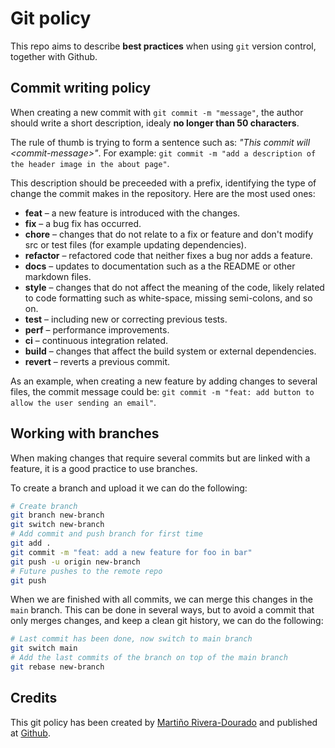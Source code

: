 # Git policy

This repo aims to describe **best practices** when using `git` version control, together with Github.

## Commit writing policy

When creating a new commit with `git commit -m "message"`, the author should write a short description, idealy **no longer than 50 characters**.

The rule of thumb is trying to form a sentence such as: *"This commit will \<commit-message\>"*. For example: `git commit -m "add a description of the header image in the about page"`.

This description should be preceeded with a prefix, identifying the type of change the commit makes in the repository. Here are the most used ones:

- **feat** – a new feature is introduced with the changes.
- **fix** – a bug fix has occurred.
- **chore** – changes that do not relate to a fix or feature and don't modify src or test files (for example updating dependencies).
- **refactor** – refactored code that neither fixes a bug nor adds a feature.
- **docs** – updates to documentation such as a the README or other markdown files.
- **style** – changes that do not affect the meaning of the code, likely related to code formatting such as white-space, missing semi-colons, and so on.
- **test** – including new or correcting previous tests.
- **perf** – performance improvements.
- **ci** – continuous integration related.
- **build** – changes that affect the build system or external dependencies.
- **revert** – reverts a previous commit.

As an example, when creating a new feature by adding changes to several files, the commit message could be: `git commit -m "feat: add button to allow the user sending an email"`. 

## Working with branches

When making changes that require several commits but are linked with a feature, it is a good practice to use branches. 

To create a branch and upload it we can do the following:
```bash
# Create branch
git branch new-branch
git switch new-branch
# Add commit and push branch for first time
git add .
git commit -m "feat: add a new feature for foo in bar"
git push -u origin new-branch
# Future pushes to the remote repo
git push
```

When we are finished with all commits, we can merge this changes in the `main` branch. This can be done in several ways, but to avoid a commit that only merges changes, and keep a clean git history, we can do the following:

```bash
# Last commit has been done, now switch to main branch
git switch main
# Add the last commits of the branch on top of the main branch
git rebase new-branch
```

## Credits

This git policy has been created by [Martiño Rivera-Dourado](https://martinord.eu) and published at [Github](https://github.com/martinord/git-policy).